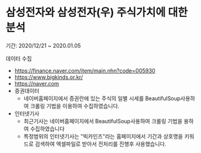 # 삼성전자와 삼성전자(우) 주식가치에 대한 분석

기간: 2020/12/21 ~ 2020.01.05

 데이터 수집
  + https://finance.naver.com/item/main.nhn?code=005930
  + https://www.bigkinds.or.kr/
  + https://naver.com
  + 증권데이터
    - 네이버홈페이지에서 증권란에 있는 주식의 일별 시세를 BeautifulSoup사용하여 크롤링 기법을 이용하여 수집하였습니다.
  + 인터넷기사
    - 최근기사는 네이버홈페이지에서 BeautifulSoup사용하여 크롤링 기법을 용하여 수집하였습니다
    - 특정범위의 인터넷기사는 "빅카인즈"라는 홈페이지에서 기간과 상호명을 키워드로 검색하여 엑셀파일로 받아서 전처리를 진행후 사용했습니다.
    
  
